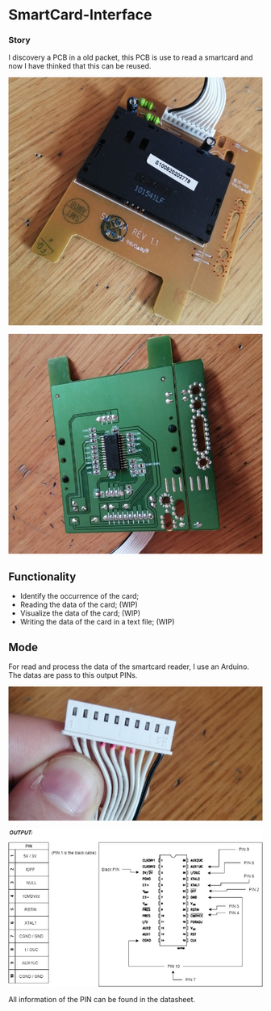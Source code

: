 # SmartCard-Interface

### Story
I discovery a PCB in a old packet, this PCB is use to read a smartcard and now I have thinked that this can be reused.

![Immagine 1](img/sopra.jpg)

![Immagine 2](img/dietro.jpg)

## Functionality
- Identify the occurrence of the card;
- Reading the data of the card; (WIP)
- Visualize the data of the card; (WIP)
- Writing the data of the card in a text file; (WIP)

## Mode
For read and process the data of the smartcard reader, I use an Arduino.
The datas are pass to this output PINs.

![Immagine 3](img/pin.jpg)

![Immagine 4](img/PIN-Integrato.jpg)

All information of the PIN can be found in the datasheet.
